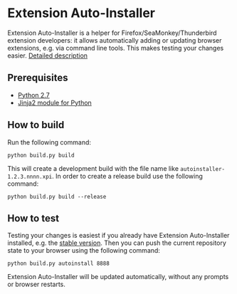 Extension Auto-Installer
=======================

Extension Auto-Installer is a helper for Firefox/SeaMonkey/Thunderbird extension developers: it allows automatically adding or updating browser extensions, e.g. via command line tools. This makes testing your changes easier. [Detailed description](https://palant.de/2012/01/13/extension-auto-installer)

Prerequisites
-------------
* [Python 2.7](https://www.python.org/downloads/)
* [Jinja2 module for Python](http://jinja.pocoo.org/docs/intro/#installation)

How to build
------------

Run the following command:

    python build.py build

This will create a development build with the file name like `autoinstaller-1.2.3.nnnn.xpi`. In order to create a release build use the following command:

    python build.py build --release

How to test
-----------

Testing your changes is easiest if you already have Extension Auto-Installer installed, e.g. the [stable version](https://addons.mozilla.org/addon/autoinstaller/). Then you can push the current repository state to your browser using the following command:

    python build.py autoinstall 8888

Extension Auto-Installer will be updated automatically, without any prompts or browser restarts.
